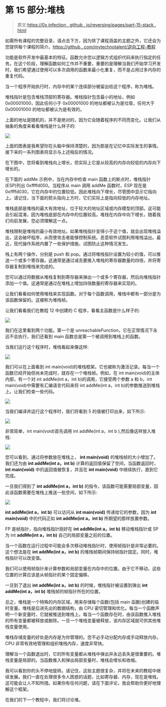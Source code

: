 # 第 15 部分:堆栈

> 原文:[https://0x infection . github . io/reversing/pages/part-15-stack . html](https://0xinfection.github.io/reversing/pages/part-15-stack.html)

如需所有课程的完整目录，请点击下方，因为除了课程涵盖的主题之外，它还会为您提供每个课程的简介。[https://github . com/mytechnotalent/逆向工程-教程](https://github.com/mytechnotalent/Reverse-Engineering-Tutorial)

功能是软件开发中最基本的特征。函数允许您以逻辑方式组织代码来执行指定的任务。在这个阶段，理解函数如何工作并不重要，重要的是理解当我们开始学习开发时，我们希望通过使用可以多次调用的函数来最小化重复，而不是占用过多内存的重复代码。

当一个程序开始执行时，内存中的某个连续部分被留出给这个程序，称为堆栈。

堆栈指针是包含堆栈顶部的寄存器。堆栈指针包含最小的地址，例如 0x00001000，因此任何小于 0x00001000 的地址都被认为是垃圾，任何大于 0x00001000 的地址都被认为是有效的。

上面的地址是随机的，并不是绝对的，因为它会随着程序的不同而变化。让我们从抽象的角度来看看堆栈是什么样子的:

![](../Images/29c9b80618db21e29bed64c19ded6e85.png)

上面的图表是我希望你在头脑中保持清楚的，因为那是在记忆中实际发生的事情。接下来的一系列图表将显示与上述相反的情况。

在下图中，您将看到堆栈向上增长，但实际上它是从较高的内存向较低的内存向下增长的。

在下面的 addMe 示例中，当在内存中检查 main 函数上的断点时，堆栈指针(ESP)列出 0xffffd050。当程序从 main 调用 addMe 函数时，ESP 现在是 0xffffd030，它在内存中的位置较低。因此堆栈向下增长，尽管图中显示它指向上。请记住，当下面的箭头指向上方时，它们实际上是指向较低的内存地址。

堆栈底部是堆栈的最大有效地址，位于较大的地址区域或内存模型的顶部。这可能会引起混淆，因为堆栈底部在内存中的位置较高。堆栈在内存中向下增长，随着我们向前发展，您必须理解这一点。

堆栈限制是堆栈的最小有效地址。如果堆栈指针变得小于这个值，就会出现堆栈溢出，这会破坏程序，从而使攻击者能够控制系统。恶意软件试图利用堆栈溢出。最近，现代操作系统内置了一些保护措施，试图防止这种情况发生。

栈上有两个操作，分别是 push 和 pop。通过将堆栈指针设置为较小的值，可以推送一个或多个寄存器。这通常是通过减去要推入堆栈的寄存器数量的四倍，并将寄存器复制到堆栈来完成的。

您可以通过将数据从堆栈复制到寄存器来弹出一个或多个寄存器，然后向堆栈指针添加一个值。这通常是通过在堆栈上增加四倍数量的寄存器来实现的。

让我们看看如何使用堆栈来实现函数。对于每个函数调用，堆栈中都有一部分是为该函数保留的。这被称为堆栈帧。

让我们看看我们在教程 12 中创建的 C 程序，看看主函数是什么样子的:

![](../Images/5de4327ff8be85c58b3667a4ffb64940.png)

我们在这里看到两个功能。第一个是 unreachableFunction，它在正常情况下永远不会执行，我们还看到 main 函数总是第一个被调用到堆栈上的函数。

当我们运行这个程序时，堆栈看起来像这样:

![](../Images/de477d945461437db91441c348d31f66.png)

我们可以在上面看到 int main(void)的堆栈框架。它也被称为激活记录。每当一个函数已经开始但尚未完成时，就存在一个堆栈帧。例如，在 int main(void)的主体内部，有一个对 int addMe(int a，int b)的调用，它接受两个参数 a 和 b，int main(void)中需要有汇编语言代码来将 int addMe(int a，int b)的参数推送到堆栈上。让我们检查一些代码。

![](../Images/565d89a33ba52acdd83340ff33919042.png)

当我们编译并运行这个程序时，我们将看到 5 的值被打印出来，如下所示:

![](../Images/1849c71052976ad8ba5328e55f968dd8.png)

非常简单，int main(void)首先调用 int addMe(int a，int b ),然后像这样放入堆栈:

![](../Images/508bbd7e33d07bcac7e3042a22e2cde7.png)

您可以看到，通过将参数放在堆栈上， **int main(void)** 的堆栈帧的大小增加了。我们还为由 **int addMe(int a，int b)** 计算的返回值保留了空间，当函数返回时， **int main(void)** 中的返回值被恢复，并且在 **int main(void)** 中继续执行，直到它完成。

一旦我们得到了 **int addMe(int a，int b)** 的指令，该函数可能需要局部变量，因此该函数需要在堆栈上推送一些空间，如下所示:

![](../Images/3c3ef679ae7d582f76a12487ab7a62b6.png)

**int addMe(int a，int b)** 可以访问从 **int main(void)** 传递给它的参数，因为 **int main(void)** 中的代码正如 **int addMe(int a，int b)** 所期望的那样放置参数。

FP 是帧指针，指向堆栈指针刚好在 **int addMe(int a，int b)** 移动堆栈指针或 SP 为 int **addMe(int a，int b)** 自己的局部变量之前的位置。

当一个函数在运行过程中可能会多次移动堆栈指针时，使用帧指针是非常必要的。这个想法是在 **int addMe(int a，int b)** 的堆栈帧期间保持帧指针固定。同时，堆栈指针可以改变值。

我们可以使用帧指针来计算参数和局部变量在内存中的位置。由于它不移动，这些位置的计算应该是从帧指针的某个固定偏移。

一旦到了退出 **int addMe(int a，int b)** 的时候，堆栈指针被设置到弹出 **int addMe(int a，int b)** 堆栈帧的帧指针所在的位置。

总之，堆栈是一个特殊的内存区域，用来存储每个函数(包括 main 函数)创建的临时变量。堆栈是后进先出的数据结构，由 CPU 密切管理和优化。每当一个函数声明一个新变量时，它就被推送到堆栈上。每当一个函数存在时，由该函数推入堆栈的所有变量都被释放或删除。一旦一个堆栈变量被释放，该内存区域就可供其他堆栈变量使用。

堆栈存储变量的好处是内存是为你管理的。您不必手动分配内存或手动释放内存。CPU 非常有效地管理和组织堆栈内存，速度非常快。

理解当一个函数退出时，它的所有变量都从堆栈中弹出并永远丢失是很重要的。堆栈变量是局部的。当函数推入和弹出局部变量时，堆栈会增长和收缩。

我可以看到你的头不停地旋转。请记住，这些主题很复杂，并将在未来的教程中继续发展。我们一直在处理很多令人困惑的话题，比如寄存器、内存，现在是堆栈，这可能会让人不知所措。如果你有任何问题，请在下面评论，我会帮助你更好地理解这个框架。

在我们的下一个教程中，我们将讨论堆。